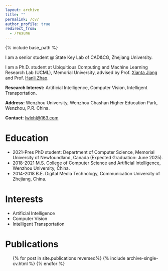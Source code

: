 ```yaml
---
layout: archive
title: ""
permalink: /cv/
author_profile: true
redirect_from:
  - /resume
---
```


{% include base_path %}

I am a senior student @ State Key Lab of CAD&CG, Zhejiang University.

I am a Ph.D. student at Ubiquitious Computing and Machine Learning Research Lab (UCML), Memorial University, advised by Prof. [Xianta Jiang](http://www.cs.mun.ca/~xiantaj/) and  Prof. [Hanli Zhao](http://ai.wzu.edu.cn/fujian/hanlizhao.pdf). 

**Research Interest:** Artificial Intelligence, Computer Vision, Intelligent Transportation.

**Address:** Wenzhou University, Wenzhou Chashan Higher Education Park, Wenzhou, P.R. China.

**Contact:** lwlxhl@163.com


Education
======

* 2021-Pres PhD student: Department of Computer Science, Memorial University of Newfoundland, Canada (Expected Graduation: June 2025).
* 2018-2021 M.S. College of Computer Science and Artificial Intelligence, Wenzhou University, China.
* 2014-2018 B.E. Digital Media Technology, Communication University of Zhejiang, China.

<!-- Work experience
======
* Summer 2015: Research Assistant
  * Github University
  * Duties included: Tagging issues
  * Supervisor: Professor Git

* Fall 2015: Research Assistant
  * Github University
  * Duties included: Merging pull requests
  * Supervisor: Professor Hub -->
  
Interests
======
* Artificial Intelligence
* Computer Vision
* Intelligent Transportation


Publications
======
  <ul>{% for post in site.publications reversed%}
    {% include archive-single-cv.html %}
  {% endfor %}</ul>
  
<!-- Talks
======
  <ul>{% for post in site.talks %}
    {% include archive-single-talk-cv.html %}
  {% endfor %}</ul>
  
Teaching
======
  <ul>{% for post in site.teaching %}
    {% include archive-single-cv.html %}
  {% endfor %}</ul>
  
Service and leadership
======
* Currently signed in to 43 different slack teams -->
